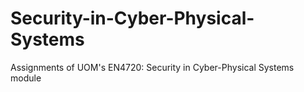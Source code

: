 # Security-in-Cyber-Physical-Systems
Assignments of UOM's EN4720: Security in Cyber-Physical Systems module
